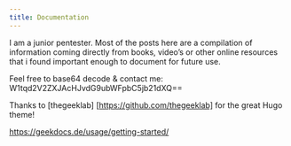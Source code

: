 ```yaml
---
title: Documentation
---
```


I am a junior pentester. Most of the posts here are a compilation of information coming directly from books, video’s or other online resources that i found important enough to document for future use. 

Feel free to base64 decode & contact me: W1tqd2V2ZXJAcHJvdG9ubWFpbC5jb21dXQ==

Thanks to [thegeeklab] [https://github.com/thegeeklab] for the great Hugo theme!

https://geekdocs.de/usage/getting-started/
